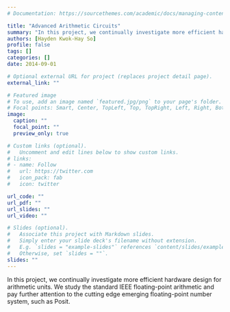 ```yaml
---
# Documentation: https://sourcethemes.com/academic/docs/managing-content/

title: "Advanced Arithmetic Circuits"
summary: "In this project, we continually investigate more efficient hardware design for arithmetic units. We study the standard IEEE floating-point arithmetic and pay further attention to the cutting edge emerging floating-point number system, such as Posit."
authors: [Hayden Kwok-Hay So]
profile: false
tags: []
categories: []
date: 2014-09-01

# Optional external URL for project (replaces project detail page).
external_link: ""

# Featured image
# To use, add an image named `featured.jpg/png` to your page's folder.
# Focal points: Smart, Center, TopLeft, Top, TopRight, Left, Right, BottomLeft, Bottom, BottomRight.
image:
  caption: ""
  focal_point: ""
  preview_only: true

# Custom links (optional).
#   Uncomment and edit lines below to show custom links.
# links:
# - name: Follow
#   url: https://twitter.com
#   icon_pack: fab
#   icon: twitter

url_code: ""
url_pdf: ""
url_slides: ""
url_video: ""

# Slides (optional).
#   Associate this project with Markdown slides.
#   Simply enter your slide deck's filename without extension.
#   E.g. `slides = "example-slides"` references `content/slides/example-slides.md`.
#   Otherwise, set `slides = ""`.
slides: ""
---
```


In this project, we continually investigate more efficient hardware design for arithmetic units. We study the standard IEEE floating-point arithmetic and pay further attention to the cutting edge emerging floating-point number system, such as Posit.





































